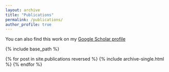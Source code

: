 ```yaml
---
layout: archive
title: "Publications"
permalink: /publications/
author_profile: true
---
```

You can also find this work on my [Google Scholar profile]("https://scholar.google.com/citations?user=ST_EM7wAAAAJ&hl=en&oi=ao">)

{% include base_path %}

{% for post in site.publications reversed %}
  {% include archive-single.html %}
{% endfor %}
